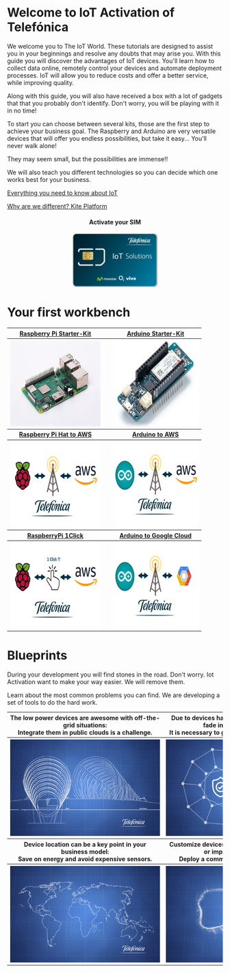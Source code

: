 # Welcome to IoT Activation of Telefónica

We welcome you to The IoT World.
These tutorials are designed to assist you in your beginnings and resolve any doubts that may arise you.
With this guide you will discover the advantages of IoT devices.
You'll learn how to collect data online, remotely control your devices and automate deployment processes.
IoT will allow you to reduce costs and offer a better service, while improving quality.

Along with this guide, you will also have received a box with a lot of gadgets that that you probably don't identify. 
Don't worry, you will be playing with it in no time!

To start you can choose between several kits, those are the first step to achieve your business goal.
The Raspberry and Arduino are very versatile devices that will offer you endless possibilities, 
but take it easy... You'll never walk alone!

They may seem small, but the possibilities are immense!!

We will also teach you different technologies so you can decide which one works best for your business.

[Everything you need to know about IoT](IoT_basic.md)

[Why are we different? Kite Platform](Kite_Platform.md)

<div align="center">
    <h4>Activate your SIM</h4>
</div>
<p align="center">
    <a href="#/easym2m.md#activate-your-sim" align="center" border="10">
        <img src="pictures/miscellaneous/Telefonica_SIM.png"
        width="200" height="125">
    </a>
</p>

# Your first workbench

<table style="width:90%" align="center">
  <tr>
	<th>
		<a href="#/RaspberryPi_StarterKit.md" align="center" >
			Raspberry Pi Starter-Kit
		</a>
	</th>
	<th>
		<img src="pictures/portfolio/portfolio_white.png" width="1" height="1">
	</th>
	<th>
		<a href="#/Arduino_StarterKit.md" align="center">
			Arduino Starter-Kit
		</a>
	</th>
  </tr>
  <tr>
	<th>
		<a href="#/RaspberryPi_StarterKit.md" align="center">
			<img src="pictures/portfolio/portfolio-Raspberry-Kit.png"
			width="300" height="200">
		</a>
	</th>
	<th></th>
	<th>
		<a href="#/Arduino_StarterKit.md" align="center">
			<img src="pictures/portfolio/portfolio-Arduino-Kit.png"
			width="300" height="200">
		</a>
	</th>
  </tr>
  <tr></tr>
  <tr>
	<th>
		<a href="#/RaspberryPi_StarterKit.md" align="center">
			Raspberry Pi Hat to AWS
		</a>
	</th>
	<th></th>
	<th>
		<a href="#/Arduino_AWS.md" align="center">
			Arduino to AWS
		</a>
	</th>
  </tr>
  <tr>
	<th>
		<a href="#/RaspberryPi_HAT.md" align="center">
			<img src="pictures/portfolio/portfolio-Raspberry-AWS.png"
			width="300" height="200">
		</a>
	</th>
	<th></th>
	<th>
		<a href="#/Arduino_AWS.md" align="center">
			<img src="pictures/portfolio/portfolio-Arduino-AWS.png"
			width="300" height="200">
		</a>
	</th>
  </tr>
    <tr></tr>
    <tr>
	<th>
		<a href="#/RaspberryPi_1Click.md" align="center">
			RaspberryPi 1Click
		</a>
	</th>
	<th></th>
	<th>
		<a href="#/Arduino_GCP.md" align="center">
			Arduino to Google Cloud
		</a>
	</th>
  </tr>
  <tr>
	<th>
		<a href="#/RaspberryPi_1Click.md" align="center">
			<img src="pictures/portfolio/portfolio-Raspberry-1Click.png"
			width="300" height="200">
		</a>
	</th>
	<th></th>
	<th>
		<a href="#/Arduino_GCP.md" align="center">
			<img src="pictures/portfolio/portfolio-Arduino-GCP.png"
			width="300" height="200">
		</a>
	</th>
  </tr>
</table>


# Blueprints

During your development you will find stones in the road. Don't worry.
Iot Activation want to make your way easier. We will remove them.

Learn about the most common problems you can find.
We are developing a set of tools to do the hard work.


<table>
  <tr>
	<th>
		<div style='width: 350px;'>
			The low power devices are awesome with off-the-grid situations:
		</div>
		<div style='width: 350px;'>
			Integrate them in public clouds is a challenge.
		</div>
	</th>
	<th>
		<div style='width: 350px;'>
			Due to devices hardware limitations, security is fade into the background:
		</div>
		<div style='width: 350px;'>
			It is necessary to guarantee a secure end to end.
		</div>
	</th>
  </tr>
	<th>
		<a href="#/BP_DataBridge.md" align="center">
			<img src="pictures/portfolio/portfolio_bp_databridge.png"
			width="350" height="225">
		</a>
	</th>
	<th>
		<a href="#/BP_IPsec.md" align="center">
			<img src="pictures/portfolio/portfolio_bp_ipsec.png"
			width="350" height="225">
		</a>
	</th>
  </tr>
  <tr>
	<th>
		<div style='width: 350px;'>
			Device location can be a key point in your business model:
		</div>
		<div style='width: 350px;'>
			Save on energy and avoid expensive sensors.
		</div>
	</th>
	<th>
		<div style='width: 350px;'>
			Customize devices one by one can be expensive or impossible to manage:
		</div>
		<div style='width: 350px;'>
			Deploy a common layout and tailor it later.
		</div>
	</th>
  </tr>
  	<th>
		<a href="#/BP_Asset_Tracking.md" align="center">
			<img src="pictures/portfolio/portfolio_bp_Asset_Tracking.png"
			width="350" height="225">
		</a>
	</th>
	<th>
		<a href="#/BP_Bootstraping.md" align="center">
			<img src="pictures/portfolio/portfolio_bp_bootstraping.png"
			width="350" height="225">
		</a>
	</th>
  </tr>
</table>

